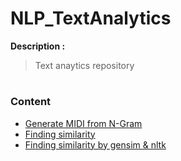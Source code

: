 # NLP_TextAnalytics

**Description :** <br>
> Text anaytics repository

# <h3>Content</h3>

- [Generate MIDI from N-Gram](https://github.com/HikariJadeEmpire/NLP_TextAnalytics/blob/main/MIDI_to_text/README_Ngram.md)
- [Finding similarity](https://github.com/HikariJadeEmpire/NLP_TextAnalytics/blob/main/FindingSimilarity/README_Similarity.md)
- [Finding similarity by gensim & nltk](https://github.com/HikariJadeEmpire/NLP_TextAnalytics/blob/main/FindingSimilarity_by_gensim_nltk/TextAnalytics.md)
